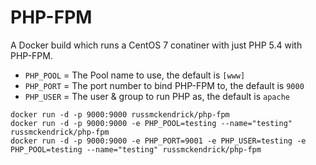 PHP-FPM
=============

A Docker build which runs a CentOS 7 conatiner with just PHP 5.4 with PHP-FPM.

- `PHP_POOL` = The Pool name to use, the default is `[www]`
- `PHP_PORT` = The port number to bind PHP-FPM to, the default is `9000`
- `PHP_USER` = The user & group to run PHP as, the default is `apache`

```
docker run -d -p 9000:9000 russmckendrick/php-fpm
docker run -d -p 9000:9000 -e PHP_POOL=testing --name="testing" russmckendrick/php-fpm
docker run -d -p 9000:9000 -e PHP_PORT=9001 -e PHP_USER=testing -e PHP_POOL=testing --name="testing" russmckendrick/php-fpm
```
